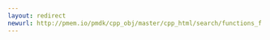 ```yaml
---
layout: redirect
newurl: http://pmem.io/pmdk/cpp_obj/master/cpp_html/search/functions_f.html
---
```

